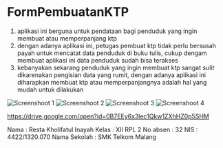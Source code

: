# FormPembuatanKTP

1. aplikasi ini berguna untuk pendataan bagi penduduk yang ingin membuat atau memperpanjang ktp
2. dengan adanya aplikasi ini, petugas pembuat ktp tidak perlu bersusah payah untuk mencatat data penduduk di buku tulis, cukup dengam membuat aplikasi ini data penduduk sudah bisa terakses
3. kebanyakan sekarang penduduk yang ingin membuat ktp sangat sulit dikarenakan pengisian data yang rumit, dengan adanya aplikasi ini diharapkan membuat ktp atau memperpanjangnya adalah hal yang mudah untuk dilakukan

![Screenshoot 1](/Images/sc1.jpg)
![Screenshoot 2](/Images/sc2.jpg)
![Screenshoot 3](/Images/sc3.jpg)
![Screenshoot 4](/Images/sc4.jpg)

https://drive.google.com/open?id=0B7EEy6x3lec1Qkw1ZXhHZ0p5SHM

Nama : Resta Kholifatul Inayah
Kelas : XII RPL 2
No absen : 32
NIS : 4422/1320.070
Nama Sekolah : SMK Telkom Malang
